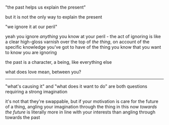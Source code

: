"the past helps us explain the present"

but it is not the only way to explain the present

"we ignore it at our peril"

yeah you ignore *anything* you know at your peril - the act of ignoring is like a clear high-gloss varnish over the top of *the thing*, on account of the specific knowledge you've got to have of the thing you know that you want to know you are ignoring

the past is a character, a being, like everything else

what does love mean, between you?

---

"what's causing it" and "what does it want to do" are both questions requiring a strong imagination

it's not that they're swappable, but if your motivation is care for the future of a thing, angling your imagination through the thing in this now *towards the future* is literally more in line with your interests than angling through towards the past
